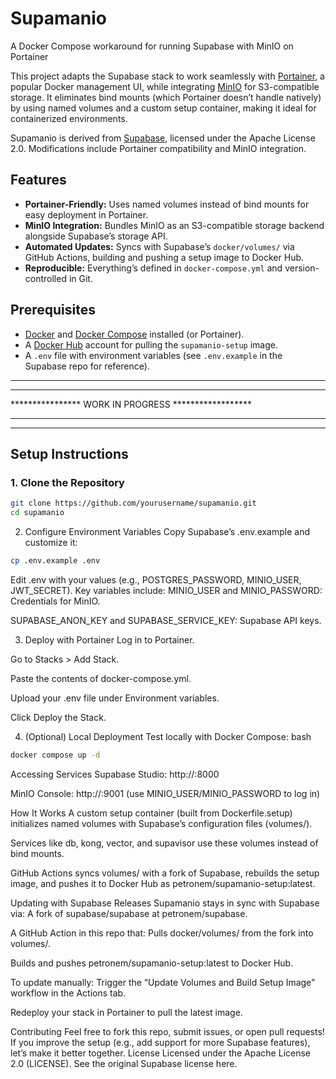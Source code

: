 # Supamanio
A Docker Compose workaround for running Supabase with MinIO on Portainer

This project adapts the Supabase stack to work seamlessly with [Portainer](https://www.portainer.io/), a popular Docker management UI, while integrating [MinIO](https://min.io/) for S3-compatible storage. It eliminates bind mounts (which Portainer doesn’t handle natively) by using named volumes and a custom setup container, making it ideal for containerized environments.

Supamanio is derived from [Supabase](https://github.com/supabase/supabase), licensed under the Apache License 2.0. Modifications include Portainer compatibility and MinIO integration.

## Features
- **Portainer-Friendly:** Uses named volumes instead of bind mounts for easy deployment in Portainer.
- **MinIO Integration:** Bundles MinIO as an S3-compatible storage backend alongside Supabase’s storage API.
- **Automated Updates:** Syncs with Supabase’s `docker/volumes/` via GitHub Actions, building and pushing a setup image to Docker Hub.
- **Reproducible:** Everything’s defined in `docker-compose.yml` and version-controlled in Git.

## Prerequisites
- [Docker](https://docs.docker.com/get-docker/) and [Docker Compose](https://docs.docker.com/compose/install/) installed (or Portainer).
- A [Docker Hub](https://hub.docker.com/) account for pulling the `supamanio-setup` image.
- A `.env` file with environment variables (see `.env.example` in the Supabase repo for reference).

****************************************************
****************                  ******************
**************** WORK IN PROGRESS ******************
****************                  ******************
****************************************************
## Setup Instructions

### 1. Clone the Repository
```bash
git clone https://github.com/yourusername/supamanio.git
cd supamanio
```

2. Configure Environment Variables
Copy Supabase’s .env.example and customize it:
```bash
cp .env.example .env
```

Edit .env with your values (e.g., POSTGRES_PASSWORD, MINIO_USER, JWT_SECRET). Key variables include:
MINIO_USER and MINIO_PASSWORD: Credentials for MinIO.

SUPABASE_ANON_KEY and SUPABASE_SERVICE_KEY: Supabase API keys.

3. Deploy with Portainer
Log in to Portainer.

Go to Stacks > Add Stack.

Paste the contents of docker-compose.yml.

Upload your .env file under Environment variables.

Click Deploy the Stack.

4. (Optional) Local Deployment
Test locally with Docker Compose:
bash

```bash
docker compose up -d
```

Accessing Services
Supabase Studio: http://<your-host-ip>:8000

MinIO Console: http://<your-host-ip>:9001 (use MINIO_USER/MINIO_PASSWORD to log in)

How It Works
A custom setup container (built from Dockerfile.setup) initializes named volumes with Supabase’s configuration files (volumes/).

Services like db, kong, vector, and supavisor use these volumes instead of bind mounts.

GitHub Actions syncs volumes/ with a fork of Supabase, rebuilds the setup image, and pushes it to Docker Hub as petronem/supamanio-setup:latest.

Updating with Supabase Releases
Supamanio stays in sync with Supabase via:
A fork of supabase/supabase at petronem/supabase.

A GitHub Action in this repo that:
Pulls docker/volumes/ from the fork into volumes/.

Builds and pushes petronem/supamanio-setup:latest to Docker Hub.

To update manually:
Trigger the “Update Volumes and Build Setup Image” workflow in the Actions tab.

Redeploy your stack in Portainer to pull the latest image.

Contributing
Feel free to fork this repo, submit issues, or open pull requests! If you improve the setup (e.g., add support for more Supabase features), let’s make it better together.
License
Licensed under the Apache License 2.0 (LICENSE). See the original Supabase license here.


